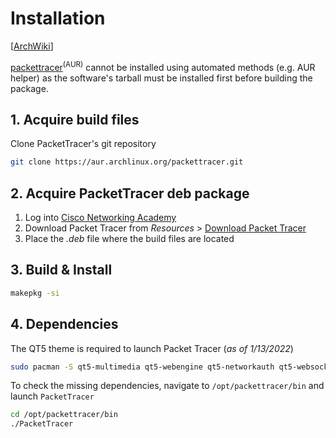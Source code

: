 # Installation

[[ArchWiki](https://wiki.archlinux.org/title/PacketTracer)]

[packettracer](https://aur.archlinux.org/packages/packettracer/)<sup>(AUR)</sup>
cannot be installed using automated methods (e.g. AUR helper) as the software's
tarball must be installed first before building the package.

## 1. Acquire build files

Clone PacketTracer's git repository
```sh
git clone https://aur.archlinux.org/packettracer.git
```

## 2. Acquire PacketTracer deb package

1. Log into [Cisco Networking Academy](https://www.netacad.com/)
2. Download Packet Tracer from _Resources_ > [Download Packet Tracer](https://www.netacad.com/portal/resources/packet-tracer)
3. Place the _.deb_ file where the build files are located

## 3. Build & Install

```sh
makepkg -si
```

## 4. Dependencies

The QT5 theme is required to launch Packet Tracer (*as of 1/13/2022*)
```sh
sudo pacman -S qt5-multimedia qt5-webengine qt5-networkauth qt5-websockets qt5-script qt5-speech qt5svg
```

To check the missing dependencies, navigate to `/opt/packettracer/bin` and
launch `PacketTracer`
```sh
cd /opt/packettracer/bin
./PacketTracer
```
